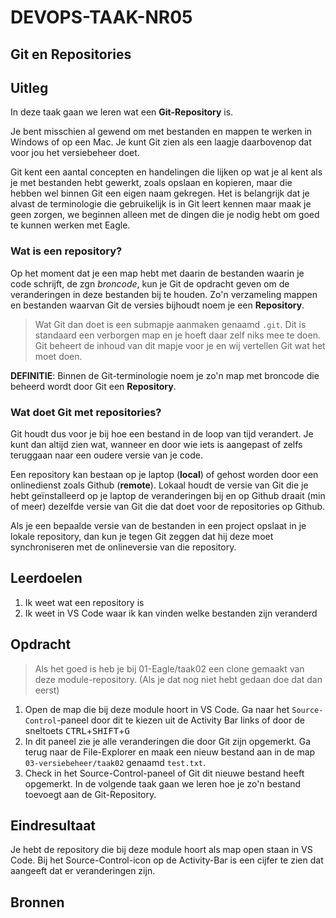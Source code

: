 # DEVOPS-TAAK-NR05

## Git en Repositories

## Uitleg

In deze taak gaan we leren wat een **Git-Repository** is.

Je bent misschien al gewend om met bestanden en mappen te werken in Windows of op een Mac. Je kunt Git zien als een laagje daarbovenop dat voor jou het versiebeheer doet. 

Git kent een aantal concepten en handelingen die lijken op wat je al kent als je met bestanden hebt gewerkt, zoals opslaan en kopieren, maar die hebben wel binnen Git een eigen naam  gekregen. Het is belangrijk dat je alvast de terminologie die gebruikelijk is in Git leert kennen maar maak je geen zorgen, we beginnen alleen met de dingen die je nodig hebt om goed te kunnen werken met Eagle.

### Wat is een repository?

Op het moment dat je een map hebt met daarin de bestanden waarin je code schrijft, de zgn *broncode*, kun je Git de opdracht geven om de veranderingen in deze bestanden bij te houden. Zo'n verzameling mappen en bestanden waarvan Git de versies bijhoudt noem je een **Repository**.

> Wat Git dan doet is een submapje aanmaken genaamd `.git`. Dit is standaard een verborgen map en je hoeft daar zelf niks mee te doen. Git beheert de inhoud van dit mapje voor je en wij vertellen Git wat het moet doen.

**DEFINITIE**: Binnen de Git-terminologie noem je zo'n map met broncode die beheerd wordt door Git een **Repository**.

### Wat doet Git met repositories?

Git houdt dus voor je bij hoe een bestand in de loop van tijd verandert. Je kunt dan altijd zien wat, wanneer en door wie iets is aangepast of zelfs teruggaan naar een oudere versie van je code.

Een repository kan bestaan op je laptop (**local**) of gehost worden door een onlinedienst zoals Github (**remote**). Lokaal houdt de versie van Git die je hebt geïnstalleerd op je laptop de veranderingen bij en op Github draait (min of meer) dezelfde versie van Git die dat doet voor de repositories op Github.

Als je een bepaalde versie van de bestanden in een project opslaat in je lokale repository, dan kun je tegen Git zeggen dat hij deze moet synchroniseren met de onlineversie van die repository.

## Leerdoelen

1. Ik weet wat een repository is
2. Ik weet in VS Code waar ik kan vinden welke bestanden zijn veranderd 

## Opdracht

> Als het goed is heb je bij 01-Eagle/taak02 een clone gemaakt van deze module-repository. (Als je dat nog niet hebt gedaan doe dat dan eerst)
 
1. Open de map die bij deze module hoort in VS Code. Ga naar het `Source-Control`-paneel door dit te kiezen uit de Activity Bar links of door de sneltoets <kbd>CTRL</kbd>+<kbd>SHIFT</kbd>+<kbd>G</kbd>
2. In dit paneel zie je alle veranderingen die door Git zijn opgemerkt. Ga terug naar de File-Explorer en maak een nieuw bestand aan in de map `03-versiebeheer/taak02` genaamd `test.txt`.
3. Check in het Source-Control-paneel of Git dit nieuwe bestand heeft opgemerkt. In de volgende taak gaan we leren hoe je zo'n bestand toevoegt aan de Git-Repository.

## Eindresultaat

Je hebt de repository die bij deze module hoort als map open staan in VS Code. Bij het Source-Control-icon op de Activity-Bar is een cijfer te zien dat aangeeft dat er veranderingen zijn.

## Bronnen
